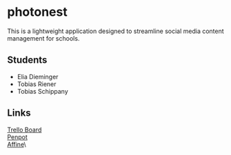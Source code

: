 # photonest
This is a lightweight application designed to streamline social media content management for schools.

## Students
- Elia Dieminger
- Tobias Riener
- Tobias Schippany

## Links
[Trello Board](https://trello.com/b/OkOUUaaI/photonest)\
[Penpot](https://penpot.eliadieminger.at)\
[Affine](https://affine.tobiasriener.at/workspace/a6d90ecb-1b2b-4713-b085-07985637416b/K3pap_TpPl)\
